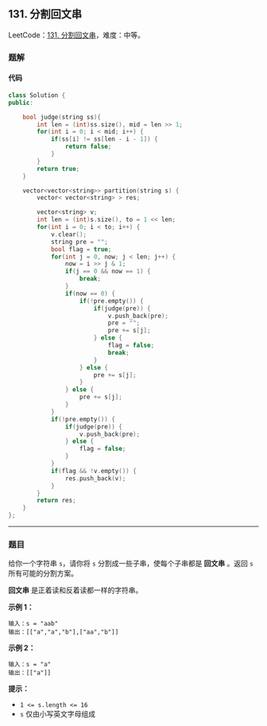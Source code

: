 ## 131. 分割回文串

LeetCode：[131. 分割回文串](https://leetcode.cn/problems/palindrome-partitioning/)，难度：中等。

### 题解

#### 代码

```c++
class Solution {
public:

    bool judge(string ss){
        int len = (int)ss.size(), mid = len >> 1;
        for(int i = 0; i < mid; i++) {
            if(ss[i] != ss[len - i - 1]) {
                return false;
            }
        }
        return true;
    }

    vector<vector<string>> partition(string s) {
        vector< vector<string> > res;

        vector<string> v;
        int len = (int)s.size(), to = 1 << len;
        for(int i = 0; i < to; i++) {
            v.clear();
            string pre = "";
            bool flag = true;
            for(int j = 0, now; j < len; j++) {
                now = i >> j & 1;
                if(j == 0 && now == 1) {
                    break;
                }
                if(now == 0) {
                    if(!pre.empty()) {
                        if(judge(pre)) {
                            v.push_back(pre);
                            pre = "";
                            pre += s[j];
                        } else {
                            flag = false;
                            break;
                        }
                    } else {
                        pre += s[j];
                    }
                } else {
                    pre += s[j];
                }
            }
            if(!pre.empty()) {
                if(judge(pre)) {
                    v.push_back(pre);
                } else {
                    flag = false;
                }
            }
            if(flag && !v.empty()) {
                res.push_back(v);
            }
        }
        return res;
    }
};
```



---



### 题目

给你一个字符串 `s`，请你将 `s` 分割成一些子串，使每个子串都是 **回文串** 。返回 `s` 所有可能的分割方案。

**回文串** 是正着读和反着读都一样的字符串。

 

**示例 1：**

```
输入：s = "aab"
输出：[["a","a","b"],["aa","b"]]
```

**示例 2：**

```
输入：s = "a"
输出：[["a"]]
```

 

**提示：**

- `1 <= s.length <= 16`
- `s` 仅由小写英文字母组成


